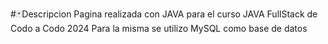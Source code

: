 #🃏Descripcion
Pagina realizada con JAVA para el curso JAVA FullStack de Codo a Codo 2024 
Para la misma se utilizo MySQL como base de datos
